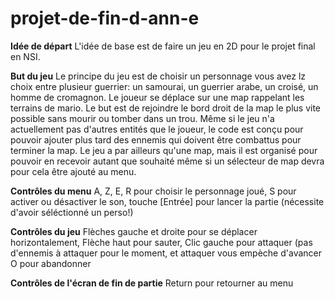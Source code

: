 # projet-de-fin-d-ann-e

**Idée de départ** L'idée de base est de faire un jeu en 2D pour le projet final en NSI.

**But du jeu**
Le principe du jeu est de choisir un personnage vous avez lz choix entre plusieur guerrier: un samourai, un guerrier arabe, un croisé, un homme de cromagnon.
Le joueur se déplace sur une map rappelant les terrains de mario. Le but est de rejoindre le bord droit de la map le plus vite possible sans mourir ou tomber dans un trou. Même si le jeu n'a actuellement pas d'autres entités que le joueur, le code est conçu pour pouvoir ajouter plus tard des ennemis qui doivent être combattus pour terminer la map.
Le jeu a par ailleurs qu'une map, mais il est organisé pour pouvoir en recevoir autant que souhaité même si un sélecteur de map devra pour cela être ajouté au menu.

**Contrôles du menu**
A, Z, E, R pour choisir le personnage joué,
S pour activer ou désactiver le son,
touche [Entrée] pour lancer la partie (nécessite d'avoir séléctionné un perso!)

**Contrôles du jeu**
Flèches gauche et droite pour se déplacer horizontalement,
Flèche haut pour sauter,
Clic gauche pour attaquer (pas d'ennemis à attaquer pour le moment, et attaquer vous empèche d'avancer
O pour abandonner

**Contrôles de l'écran de fin de partie**
Return pour retourner au menu
